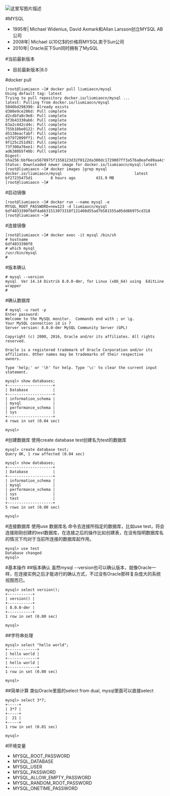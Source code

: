![这里写图片描述](http://img.blog.csdn.net/20170222150651784?watermark/2/text/aHR0cDovL2Jsb2cuY3Nkbi5uZXQvbGl1bWlhb2Nu/font/5a6L5L2T/fontsize/400/fill/I0JBQkFCMA==/dissolve/70/gravity/SouthEast)

#MYSQL
* 1995年| Michael Widenius, David Axmark和Allan Larsson创立MYSQL AB公司
* 2008年| Michael 以10亿$的价格将MYSQL卖于Sun公司
* 2010年| Oracle买下Sun同时拥有了MySQL

#当前最新版本
* 目前最新版本|8.0

#docker pull
```
[root@liumiaocn ~]# docker pull liumiaocn/mysql
Using default tag: latest
Trying to pull repository docker.io/liumiaocn/mysql ...
latest: Pulling from docker.io/liumiaocn/mysql
5040bd298390: Already exists
d380e9ce206d: Pull complete
d2cdbfa8c9e8: Pull complete
3f3b43330ab6: Pull complete
63a2c442cd4c: Pull complete
755b18be0122: Pull complete
d5138eacfabf: Pull complete
e37972099ff1: Pull complete
9f125c251d92: Pull complete
73f300a76ee1: Pull complete
ad6380b5f40b: Pull complete
Digest: sha256:bbf6ece5678975f1558123d32f0122da300dc1729007ff3a576a0eafe89aa4cf
Status: Downloaded newer image for docker.io/liumiaocn/mysql:latest
[root@liumiaocn ~]# docker images |grep mysql
docker.io/liumiaocn/mysql                                latest              bf27235475d1        8 hours ago         431.9 MB
[root@liumiaocn ~]#
```

#启动镜像
```
[root@liumiaocn ~]# docker run --name mysql -e MYSQL_ROOT_PASSWORD=new123 -d liumiaocn/mysql
6df4033390f8df4a6631513073318f121460d55ad7b581555a05dd86975cd318
[root@liumiaocn ~]#
```

#连接镜像
```
[root@liumiaocn ~]# docker exec -it mysql /bin/sh
# hostname
6df4033390f8
# which mysql
/usr/bin/mysql
#
```

#版本确认
```
# mysql --version
mysql  Ver 14.14 Distrib 8.0.0-dmr, for Linux (x86_64) using  EditLine wrapper
#
```

#确认数据库
```
# mysql -u root -p
Enter password:
Welcome to the MySQL monitor.  Commands end with ; or \g.
Your MySQL connection id is 7
Server version: 8.0.0-dmr MySQL Community Server (GPL)

Copyright (c) 2000, 2016, Oracle and/or its affiliates. All rights reserved.

Oracle is a registered trademark of Oracle Corporation and/or its
affiliates. Other names may be trademarks of their respective
owners.

Type 'help;' or '\h' for help. Type '\c' to clear the current input statement.

mysql> show databases;
+--------------------+
| Database           |
+--------------------+
| information_schema |
| mysql              |
| performance_schema |
| sys                |
+--------------------+
4 rows in set (0.04 sec)

mysql>
```
#创建数据库
使用create database test创建名为test的数据库
```
mysql> create database test;
Query OK, 1 row affected (0.04 sec)

mysql> show databases;
+--------------------+
| Database           |
+--------------------+
| information_schema |
| mysql              |
| performance_schema |
| sys                |
| test               |
+--------------------+
5 rows in set (0.00 sec)

mysql>
```
#连接数据库
使用use 数据库名 命令去连接所指定的数据库，比如use test，将会连接刚刚创建的test数据库，在连接之后的操作比如创建表，在没有指明数据库名的情况下均对于当前所连接的数据库起作用。
```
mysql> use test
Database changed
mysql>
```

#基本操作
##版本确认
虽然mysql --version也可以确认版本，就像Oracle一样，在连接实例之后才能进行的确认方式，不过没有Oracle那样复杂庞大的系统视图而已。
```
mysql> select version();
+-----------+
| version() |
+-----------+
| 8.0.0-dmr |
+-----------+
1 row in set (0.00 sec)

mysql>
```
##字符串处理
```
mysql> select "hello world";
+-------------+
| hello world |
+-------------+
| hello world |
+-------------+
1 row in set (0.00 sec)

mysql>
```
##简单计算
类似Oracle里面的select from dual, mysql里面可以直接select
```
mysql> select 3*7;
+-----+
| 3*7 |
+-----+
|  21 |
+-----+
1 row in set (0.01 sec)

mysql>
```

#环境变量
* MYSQL_ROOT_PASSWORD
* MYSQL_DATABASE
* MYSQL_USER
* MYSQL_PASSWORD
* MYSQL_ALLOW_EMPTY_PASSWORD
* MYSQL_RANDOM_ROOT_PASSWORD
* MYSQL_ONETIME_PASSWORD
